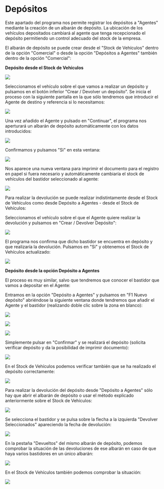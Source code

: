 # Depósitos

Este apartado del programa nos permite registrar los depósitos a "Agentes" mediante la creación de un albarán de depósito. La ubicación de los vehículos depositados cambiará al agente que tenga recepcionado el depósito permitiendo un control adecuado del stock de la empresa.

El albarán de depósito se puede crear desde el "Stock de Vehículos" dentro de la opción "Comercial" o desde la opción "Depósitos a Agentes" también dentro de la opción "Comercial":

**Depósito desde el Stock de Vehículos**

![](../../.gitbook/assets/image%20%28309%29.png)

Seleccionamos el vehículo sobre el que vamos a realizar un depósito y pulsamos en el botón inferior "Crear / Devolver un depósito". Se inicia el proceso con la siguiente pantalla en la que sólo tendremos que introducir el Agente de destino y referencia si lo necesitamos:

![](../../.gitbook/assets/image%20%28262%29.png)

Una vez añadido el Agente y pulsado en "Continuar", el programa nos aperturará un albarán de depósito automáticamente con los datos introducidos:

![](../../.gitbook/assets/image%20%28158%29.png)

Confirmamos y pulsamos "Si" en esta ventana:

![](../../.gitbook/assets/image%20%28205%29.png)

Nos aparece una nueva ventana para imprimir el documento para el registro en papel si fuera necesario y automáticamente cambiaría el stock de vehículos del bastidor seleccionado al agente:

![](../../.gitbook/assets/image%20%2866%29.png)

Para realizar la devolución se puede realizar indistintamente desde el Stock de Vehículos como desde Depósito a Agentes - desde el Stock de Vehículos:

Seleccionamos el vehículo sobre el que el Agente quiere realizar la devolución y pulsamos en "Crear / Devolver Depósito":

![](../../.gitbook/assets/image%20%28160%29.png)

El programa nos confirma que dicho bastidor se encuentra en depósito y que realizaría la devolución. Pulsamos en "Si" y obtenemos el Stock de Vehículos actualizado:

![](../../.gitbook/assets/image%20%2831%29.png)

**Depósito desde la opción Depósito a Agentes**

El proceso es muy similar, salvo que tendremos que conocer el bastidor que vamos a depositar en el Agente:

Entramos en la opción "Depósito a Agentes" y pulsamos en "F1 Nuevo depósito" abriéndose la siguiente ventana donde tendremos que añadir el Agente y el bastidor \(realizando doble clic sobre la zona en blanco\):

![](../../.gitbook/assets/image%20%28162%29.png)

![](../../.gitbook/assets/image%20%28313%29.png)

![](../../.gitbook/assets/image%20%28256%29.png)

Simplemente pulsar en "Confirmar" y se realizará el depósito \(solicita verificar depósito y da la posibilidad de imprimir documento\):

![](../../.gitbook/assets/image%20%2823%29.png)

En el Stock de Vehículos podemos verificar también que se ha realizado el depósito correctamente:

![](../../.gitbook/assets/image%20%28303%29.png)

Para realizar la devolución del depósito desde "Depósito a Agentes" sólo hay que abrir el albarán de depósito o usar el método explicado anteriormente sobre el Stock de Vehículos:

![](../../.gitbook/assets/image%20%28171%29.png)

Se selecciona el bastidor y se pulsa sobre la flecha a la izquierda "Devolver Seleccionados" apareciendo la fecha de devolución:

![](../../.gitbook/assets/image%20%28186%29.png)

En la pestaña "Devueltos" del mismo albarán de depósito, podemos comprobar la situación de las devoluciones de ese albarán en caso de que haya varios bastidores en un único albarán:

![](../../.gitbook/assets/image%20%28116%29.png)

En el Stock de Vehículos también podemos comprobar la situación:

![](../../.gitbook/assets/image%20%2832%29.png)



